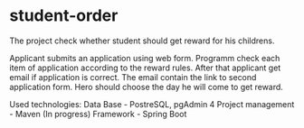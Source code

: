 # student-order
The project check whether student should get reward for his childrens.

Applicant submits an application using web form. Programm check each item of application according to the reward rules. After that applicant get email if application is correct. The email contain the link to second application form. Hero should choose the day he will come to get reward.

Used technologies:
Data Base - PostreSQL, pgAdmin 4
Project management - Maven
(In progress) Framework - Spring Boot 

